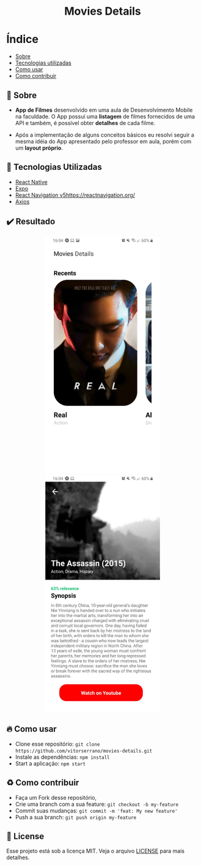 <h1 align="center"> 
    Movies Details
</h1>

# Índice

- [Sobre](#-sobre)
- [Tecnologias utilizadas](#-tecnologias-utilizadas)
- [Como usar](#-como-usar)
- [Como contribuir](#-como-contribuir)

## :bookmark: Sobre 

- <b>App de Filmes</b> desenvolvido em uma aula de Desenvolvimento Mobile na faculdade. O App possuí uma <b>listagem</b> de filmes fornecidos de uma API e também, é possível obter <b>detalhes</b> de cada filme.

- Após a implementação de alguns conceitos básicos eu resolvi seguir a mesma idéia do App apresentado pelo professor em aula, porém com um <b>layout próprio</b>.

## :rocket: Tecnologias Utilizadas

- [React Native](https://reactnative.dev/)
- [Expo](https://expo.io/)
- [React Navigation v5]()https://reactnavigation.org/
- [Axios](https://github.com/axios/axios)

## :heavy_check_mark: Resultado

<h4 align="center">
    <img alt="Home" title="#home" width="300px" src=".github/Home.jpeg" />
    <img alt="Detail" title="#detail" width="300px" src=".github/Detail.jpeg" />
</h4>

## :fire: Como usar

- Clone esse repositório: `git clone https://github.com/vitorserrano/movies-details.git`
- Instale as dependências: `npm install` 
- Start a aplicação: `npm start`

## :recycle: Como contribuir

- Faça um Fork desse repositório,
- Crie uma branch com a sua feature: `git checkout -b my-feature`
- Commit suas mudanças: `git commit -m 'feat: My new feature'`
- Push a sua branch: `git push origin my-feature`

## :memo: License

Esse projeto está sob a licença MIT. Veja o arquivo [LICENSE](LICENSE) para mais detalhes.


